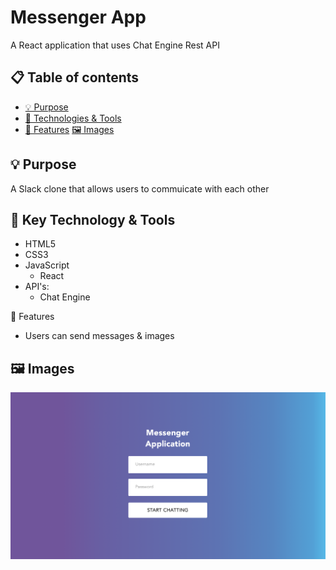 # Messenger App

A React application that uses Chat Engine Rest API

## :clipboard: Table of contents

- [ &#128161; Purpose](#-purpose)
- [&#x1f527; Technologies & Tools](#-technology--tools)
- [&#x1f4f2; Features](#-features) 
[:framed_picture: Images](#framed_picture-images)

## &#128161; Purpose
A Slack clone that allows users to commuicate with each other



## &#x1f527; Key Technology & Tools

- HTML5
- CSS3
- JavaScript
  - React
- API's:
  - Chat Engine
  
 &#x1f4f2; Features
- Users can send messages & images



## :framed_picture: Images
![](public/LoginForm.png)
